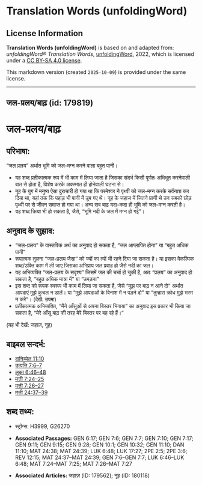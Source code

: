 # Translation Words (unfoldingWord)

## License Information

**Translation Words (unfoldingWord)** is based on and adapted from: _unfoldingWord® Translation Words_, [unfoldingWord](https://unfoldingword.org/utw), 2022, which is licensed under a [CC BY-SA 4.0 license](https://creativecommons.org/licenses/by-sa/4.0/legalcode.en).

This markdown version (created `2025-10-09`) is provided under the same license.



--------------------------------

## जल-प्रलय/बाढ़ (id: 179819)

जल\-प्रलय/बाढ़
==============

परिभाषा:
--------

“जल प्रलय” अर्थात भूमि को जल\-मग्न करने वाला बहुत पानी।

* यह शब्द प्रतीकात्मक रूप में भी काम में लिया जाता है जिसका संदर्भ किसी पूर्णतः अभिभूत करनेवाली बात से होता है, विशेष करके अक्स्मात ही होनेवाली घटना से।
* नूह के युग में मनुष्य ऐसा दुराचारी हो गया था कि परमेश्वर ने पृथ्वी को जल\-मग्न करके सर्वनाश कर दिया था, यहां तक कि पहाड़ भी पानी में डूब गए थे। नूह के जहाज में जितने प्राणी थे उन सबको छोड़ पृथ्वी पर से जीवन समाप्त हो गया था। अन्य सब बाढ़ यदा\-कदा ही भूमि को जल\-मग्न करती है।
* यह शब्द क्रिया भी हो सकता है, जैसे, “भूमि नदी के जल में मग्न हो गई”।

अनुवाद के सुझाव:
----------------

* “जल\-प्रलय” के वास्तविक अर्थ का अनुवाद हो सकता है, “जल आप्लापित होना” या “बहुत अधिक पानी”
* रूपात्मक तुलना “जल\-प्रलय जैसा” को ज्यों का त्यों भी रहने दिया जा सकता है। या इसका वैकल्पिक शब्द/उक्ति काम में ली जाए जिसका अभिप्राय जल प्रवाह हो जैसे नदी का जल।
* यह अभिव्यक्ति “जल\-प्रलय के सदृश्य” जिसमें जल की चर्चा हो चुकी है, अतः “प्रलय” का अनुवाद हो सकता है, “बहुत अधिक मात्रा में” या “उमड़ना”
* इस शब्द को रूपक स्वरूप भी काम में लिया जा सकता है, जैसे “मुझ पर बाढ़ न आने दो” अर्थात आपदाएं मुझे कुचल न डालें। या “मुझे आपदाओं के विनाश में न पड़ने दो” या “तुम्हारा क्रोध मुझे भस्म न करे”। (देखें: उपमा)
* प्रतीकात्मक अभिव्यक्ति, “मैंने आँसुओं से अपना बिस्तर भिगाया” का अनुवाद इस प्रकार भी किया जा सकता है, “मेरे आँसू बाढ़ की तरह मेरे बिस्तर पर बह रहे हैं।”

(यह भी देखें: जहाज़, नूह)

बाइबल सन्दर्भ:
--------------

* [दानिय्येल 11:10](https://ref.ly/Dan11:10)
* [उत्पत्ति 7:6–7](https://ref.ly/Gen7:6-Gen7:7)
* [लूका 6:46–48](https://ref.ly/Luke6:46-Luke6:48)
* [मत्ती 7:24–25](https://ref.ly/Matt7:24-Matt7:25)
* [मत्ती 7:26–27](https://ref.ly/Matt7:26-Matt7:27)
* [मत्ती 24:37–39](https://ref.ly/Matt24:37-Matt24:39)

शब्द तथ्य:
----------

* स्ट्रोंग्स: H3999, G26270

* **Associated Passages:** GEN 6:17; GEN 7:6; GEN 7:7; GEN 7:10; GEN 7:17; GEN 9:11; GEN 9:15; GEN 9:28; GEN 10:1; GEN 10:32; GEN 11:10; DAN 11:10; MAT 24:38; MAT 24:39; LUK 6:48; LUK 17:27; 2PE 2:5; 2PE 3:6; REV 12:15; MAT 24:37–MAT 24:39; GEN 7:6–GEN 7:7; LUK 6:46–LUK 6:48; MAT 7:24–MAT 7:25; MAT 7:26–MAT 7:27
* **Associated Articles:** जहाज़ (ID: 179562); नूह (ID: 180118)

